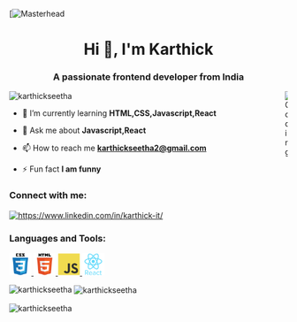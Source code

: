 
[![Masterhead]()
<h1 align="center">Hi 👋, I'm Karthick</h1>
<h3 align="center">A passionate frontend developer from India</h3>

<img align="right" src="https://encrypted-tbn0.gstatic.com/images?q=tbn:ANd9GcRrsmGd67GVmOFSsPzqCFzjRa0tRdaBrsrw_g&usqp=CAU" alt="Coding" width='5rem' hight='auto' />

<p align="left"> <img src="https://komarev.com/ghpvc/?username=karthickseetha&label=Profile%20views&color=0e75b6&style=flat" alt="karthickseetha" /> </p>

- 🌱 I’m currently learning **HTML,CSS,Javascript,React**

- 💬 Ask me about **Javascript,React**

- 📫 How to reach me **karthickseetha2@gmail.com**

- ⚡ Fun fact **I am funny**

<h3 align="left">Connect with me:</h3>
<p align="left">
<a href="https://linkedin.com/in/https://www.linkedin.com/in/karthick-it/" target="blank"><img align="center" src="https://raw.githubusercontent.com/rahuldkjain/github-profile-readme-generator/master/src/images/icons/Social/linked-in-alt.svg" alt="https://www.linkedin.com/in/karthick-it/" height="30" width="40" /></a>
</p>

<h3 align="left">Languages and Tools:</h3>
<p align="left"> <a href="https://www.w3schools.com/css/" target="_blank" rel="noreferrer"> <img src="https://raw.githubusercontent.com/devicons/devicon/master/icons/css3/css3-original-wordmark.svg" alt="css3" width="40" height="40"/> </a> <a href="https://www.w3.org/html/" target="_blank" rel="noreferrer"> <img src="https://raw.githubusercontent.com/devicons/devicon/master/icons/html5/html5-original-wordmark.svg" alt="html5" width="40" height="40"/> </a> <a href="https://developer.mozilla.org/en-US/docs/Web/JavaScript" target="_blank" rel="noreferrer"> <img src="https://raw.githubusercontent.com/devicons/devicon/master/icons/javascript/javascript-original.svg" alt="javascript" width="40" height="40"/> </a> <a href="https://reactjs.org/" target="_blank" rel="noreferrer"> <img src="https://raw.githubusercontent.com/devicons/devicon/master/icons/react/react-original-wordmark.svg" alt="react" width="40" height="40"/> </a> </p>

<p><img align="left" src="https://github-readme-stats.vercel.app/api/top-langs?username=karthickseetha&show_icons=true&locale=en&layout=compact" alt="karthickseetha" /></p>

<p>&nbsp;<img align="center" src="https://github-readme-stats.vercel.app/api?username=karthickseetha&show_icons=true&locale=en" alt="karthickseetha" /></p>

<p><img align="center" src="https://github-readme-streak-stats.herokuapp.com/?user=karthickseetha&" alt="karthickseetha" /></p>
